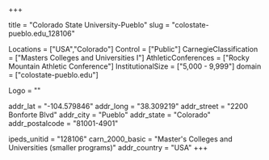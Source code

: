 
+++

title = "Colorado State University-Pueblo"
slug = "colostate-pueblo.edu_128106"

Locations = ["USA","Colorado"]
Control = ["Public"]
CarnegieClassification = ["Masters Colleges and Universities I"]
AthleticConferences = ["Rocky Mountain Athletic Conference"]
InstitutionalSize = ["5,000 - 9,999"]
domain = ["colostate-pueblo.edu"]

Logo = ""

addr_lat = "-104.579846"
addr_long = "38.309219"
addr_street = "2200 Bonforte Blvd"
addr_city = "Pueblo"
addr_state = "Colorado"
addr_postalcode = "81001-4901"

ipeds_unitid = "128106"
carn_2000_basic = "Master's Colleges and Universities (smaller programs)"
addr_country = "USA"
+++
    
